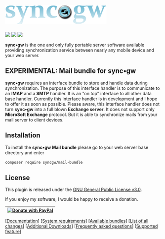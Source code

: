 # ![picture logo](https://github.com/syncgw/gui-bundle/blob/master/assets/syncgw.png "sync•gw") #
 
![](https://img.shields.io/packagist/v/syncgw/mail-bundle.svg)
![](https://img.shields.io/packagist/l/syncgw/mail-bundle.svg)
![](https://img.shields.io/packagist/dt/syncgw/mail-bundle.svg)
 
**sync•gw** is the one and only fully portable server software available providing synchronization service between nearly any mobile device and your web server.

## EXPERIMENTAL: Mail bundle for sync•gw ##
**sync•gw** requires an interface bundle to store and handle data during synchronization. 
The purpose of this interface handler is to communicate to an **IMAP** and a **SMTP** handler. It is an "on top" interface to all other data base handler. Currently this interface handler is in development and I hope to offer it as soon as possible. Please aware, this interface handler does not turn **sync•gw** into a full blown **Exchange server**. It does not support only **MicroSoft Exchange** protocol. But it is able to synchronize mails from your mail server to client devices. 

## Installation ##
To install the **sync•gw Mail bundle** please go to your web server base directory and enter

```bash
composer require syncgw/mail-bundle
```

## License ##
This plugin is released under the [GNU General Public License v3.0](./LICENSE).

If you enjoy my software, I would be happy to receive a donation.

|  <a href="https://www.paypal.com/donate/?hosted_button_id=DS6VK49NAFHEQ" target="_blank" rel="noopener">   <img src="https://www.paypalobjects.com/en_US/DK/i/btn/btn_donateCC_LG.gif" alt="Donate with PayPal"/> </a> | 
| --- | 

[[Documentation](https://github.com/syncgw/doc-bundle/blob/master/README.md)]
[[System requirements](https://github.com/syncgw/doc-bundle/blob/master/PreReqs.md)] 
[[Available bundles](https://github.com/syncgw/doc-bundle/blob/master/Packages.md)] 
[[List of all changes](https://github.com/syncgw/doc-bundle/blob/master/Changes.md)] 
[[Additional Downloads](https://github.com/syncgw/doc-bundle/blob/master/Downloads.md)] 
[[Frequently asked questions](https://github.com/syncgw/doc-bundle/blob/master/FAQ.md)] 
[[Supported feature](https://github.com/syncgw/doc-bundle/blob/master/Features.md)]
